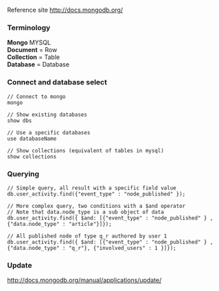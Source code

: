 Reference site http://docs.mongodb.org/

### Terminology 

**Mongo**       MYSQL   
**Document**  =  Row   
**Collection** = Table   
**Database**  =  Database   


### Connect and database select
```
// Connect to mongo
mongo

// Show existing databases 
show dbs

// Use a specific databases 
use databaseName

// Show collections (equivalent of tables in mysql)
show collections
```
### Querying
```
// Simple query, all result with a specific field value 
db.user_activity.find({"event_type" : "node_published" });

// More complex query, two conditions with a $and operator
// Note that data.node_type is a sub object of data
db.user_activity.find({ $and: [{"event_type" : "node_published" } , {"data.node_type" : "article"}]});

// All published node of type q_r authored by user 1
db.user_activity.find({ $and: [{"event_type" : "node_published" } , {"data.node_type" : "q_r"}, {"involved_users" : 1 }]});

```

### Update 
http://docs.mongodb.org/manual/applications/update/